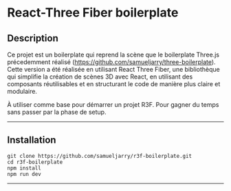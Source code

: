 # React-Three Fiber boilerplate

## Description
Ce projet est un boilerplate qui reprend la scène que le boilerplate Three.js précedemment réalisé (https://github.com/samueljarry/three-boilerplate). 
Cette version a été réalisée en utilisant React Three Fiber, une bibliothèque qui simplifie la création de scènes 3D avec React, en utilisant des composants réutilisables et en structurant le code de manière plus claire et modulaire.

À utiliser comme base pour démarrer un projet R3F. Pour gagner du temps sans passer par la phase de setup.


---
## Installation

    git clone https://github.com/samueljarry/r3f-boilerplate.git
    cd r3f-boilerplate
    npm install
    npm run dev

---